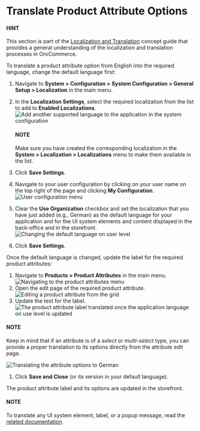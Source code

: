 <a id="localization-translations-labels"></a>

# Translate Product Attribute Options

#### HINT
This section is part of the [Localization and Translation](index.md#concept-guide-localization-translation) concept guide that provides a general understanding of the localization and translation processes in OroCommerce.

To translate a product attribute option from English into the required language, change the default language first:

1. Navigate to **System > Configuration > System Configuration > General Setup > Localization** in the main menu.
2. In the **Localization Settings**, select the required localization from the list to add to **Enabled Localizations**.
   ![Add another supported language to the application in the system configuration](user/img/system/localization/labels/add_supported_language.png)

   #### NOTE
   Make sure you have created the corresponding localization in the **System > Localization > Localizations** menu to make them available in the list.
3. Click **Save Settings**.
4. Navigate to your user configuration by clicking on your user name on the top right of the page and clicking **My Configuration**.
   ![User configuration menu](user/img/system/localization/labels/user_config_menu.png)
5. Clear the **Use Organization** checkbox and set the localization that you have just added (e.g., German) as the default language for your application and for the UI system elements and content displayed in the back-office and in the storefront.
   ![Changing the default language on user level](user/img/system/localization/labels/user_config_language_settings.png)
6. Click **Save Settings**.

Once the default language is changed, update the label for the required product attributes:

1. Navigate to **Products > Product Attributes** in the main menu.
   ![Navigating to the product attributes menu](user/img/system/localization/labels/product_att_menu.png)
2. Open the edit page of the required product attribute.
   ![Editing a product attribute from the grid](user/img/system/localization/labels/edit_product_att.png)
3. Update the text for the label.
   ![The product attribute label translated once the application language on use level is updated](user/img/system/localization/labels/translated_label.png)

#### NOTE
Keep in mind that if an attribute is of a *select* or *multi-select* type, you can provide a proper translation to its options directly from the attribute edit page.

![Translating the attribute options to German](user/img/system/localization/labels/translated_label_options.png)

1. Click **Save and Close** (or its version in your default language).

The product attribute label and its options are updated in the storefront.

<!-- .. image:: /user/img/system/localization/labels/label_updated.png
:alt: Updated product attribute label in the storefront -->

#### NOTE
To translate any UI system element, label, or a popup message, read the [related documentation](messages-translation.md#localization-translations-messages).
